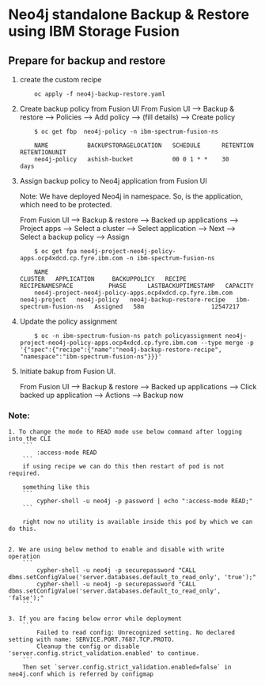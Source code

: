 # Neo4j standalone Backup & Restore using IBM Storage Fusion

## Prepare for backup and restore 
1. create the custom recipe 
    ```
        oc apply -f neo4j-backup-restore.yaml
    ```
2. Create backup policy from Fusion UI From Fusion UI --> Backup & restore --> Policies --> Add policy --> (fill details) --> Create policy
    ```
        $ oc get fbp  neo4j-policy -n ibm-spectrum-fusion-ns 

        NAME           BACKUPSTORAGELOCATION   SCHEDULE      RETENTION   RETENTIONUNIT
        neo4j-policy   ashish-bucket           00 0 1 * *    30          days
    ```

3. Assign backup policy to Neo4j application from Fusion UI 
    
    Note: We have deployed Neo4j in <NAMESPACE> namespace. So, <NAMESPACE> is the application, which need to be protected.
    
    From Fusion UI --> Backup & restore --> Backed up applications --> Project apps --> Select a cluster --> Select application --> Next --> Select a backup policy --> Assign

    ```
        $ oc get fpa neo4j-project-neo4j-policy-apps.ocp4xdcd.cp.fyre.ibm.com -n ibm-spectrum-fusion-ns

        NAME                                                       CLUSTER   APPLICATION     BACKUPPOLICY   RECIPE                        RECIPENAMESPACE          PHASE      LASTBACKUPTIMESTAMP   CAPACITY
        neo4j-project-neo4j-policy-apps.ocp4xdcd.cp.fyre.ibm.com             neo4j-project   neo4j-policy   neo4j-backup-restore-recipe   ibm-spectrum-fusion-ns   Assigned   58m                   12547217
    ```

4. Update the policy assignment
    ```
        $ oc -n ibm-spectrum-fusion-ns patch policyassignment neo4j-project-neo4j-policy-apps.ocp4xdcd.cp.fyre.ibm.com --type merge -p '{"spec":{"recipe":{"name":"neo4j-backup-restore-recipe", "namespace":"ibm-spectrum-fusion-ns"}}}'

    ```

5. Initiate bakup from Fusion UI.

     From Fusion UI --> Backup & restore --> Backed up applications --> Click backed up application --> Actions --> Backup now


### Note:
    1. To change the mode to READ mode use below command after logging into the CLI
        ```
            :access-mode READ
        ```
        if using recipe we can do this then restart of pod is not required.

        something like this 
        ```
            cypher-shell -u neo4j -p password | echo ":access-mode READ;"  
        ```

        right now no utility is available inside this pod by which we can do this.


    2. We are using below method to enable and disable with write operation
        ```
            cypher-shell -u neo4j -p securepassword "CALL dbms.setConfigValue('server.databases.default_to_read_only', 'true');"
            cypher-shell -u neo4j -p securepassword "CALL dbms.setConfigValue('server.databases.default_to_read_only', 'false');"
        ```

    3. If you are facing below error while deployment 
        ```
            Failed to read config: Unrecognized setting. No declared setting with name: SERVICE.PORT.7687.TCP.PROTO. 
            Cleanup the config or disable 'server.config.strict_validation.enabled' to continue.
        ```
        Then set `server.config.strict_validation.enabled=false` in neo4j.conf which is referred by configmap
